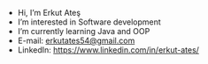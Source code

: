 -  Hi, I’m Erkut Ateş
-  I’m interested in Software development
-  I’m currently learning Java and OOP
-  E-mail: erkutates54@gmail.com
-  LinkedIn: https://www.linkedin.com/in/erkut-ates/

<!---
ErkutAtes/ErkutAtes is a ✨ special ✨ repository because its `README.md` (this file) appears on your GitHub profile.
You can click the Preview link to take a look at your changes.
--->
